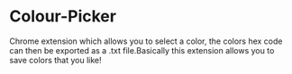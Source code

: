 # Colour-Picker
Chrome extension which allows you to select a color, the colors hex code can then be exported as a .txt file.Basically this extension allows you to save colors that you like!
